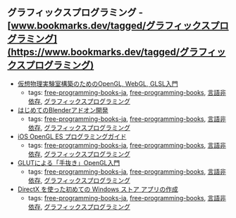 グラフィックスプログラミング - [www.bookmarks.dev/tagged/グラフィックスプログラミング](https://www.bookmarks.dev/tagged/グラフィックスプログラミング)
---
* [仮想物理実験室構築のためのOpenGL, WebGL, GLSL入門](http://www.natural-science.or.jp/laboratory/opengl_intro.php)
    * tags: [free-programming-books-ja](../tagged/free-programming-books-ja.md), [free-programming-books](../tagged/free-programming-books.md), [言語非依存](../tagged/言語非依存.md), [グラフィックスプログラミング](../tagged/グラフィックスプログラミング.md)
* [はじめてのBlenderアドオン開発](https://nutti.gitbooks.io/introduction-to-add-on-development-in-blender/)
    * tags: [free-programming-books-ja](../tagged/free-programming-books-ja.md), [free-programming-books](../tagged/free-programming-books.md), [言語非依存](../tagged/言語非依存.md), [グラフィックスプログラミング](../tagged/グラフィックスプログラミング.md)
* [iOS OpenGL ES プログラミングガイド](https://developer.apple.com/jp/devcenter/ios/library/documentation/OpenGLES_ProgrammingGuide.pdf)
    * tags: [free-programming-books-ja](../tagged/free-programming-books-ja.md), [free-programming-books](../tagged/free-programming-books.md), [言語非依存](../tagged/言語非依存.md), [グラフィックスプログラミング](../tagged/グラフィックスプログラミング.md)
* [GLUTによる「手抜き」OpenGL入門](http://www.wakayama-u.ac.jp/~tokoi/opengl/libglut.html)
    * tags: [free-programming-books-ja](../tagged/free-programming-books-ja.md), [free-programming-books](../tagged/free-programming-books.md), [言語非依存](../tagged/言語非依存.md), [グラフィックスプログラミング](../tagged/グラフィックスプログラミング.md)
* [DirectX を使った初めての Windows ストア アプリの作成](https://msdn.microsoft.com/ja-jp/library/windows/apps/br229580.aspx)
    * tags: [free-programming-books-ja](../tagged/free-programming-books-ja.md), [free-programming-books](../tagged/free-programming-books.md), [言語非依存](../tagged/言語非依存.md), [グラフィックスプログラミング](../tagged/グラフィックスプログラミング.md)
